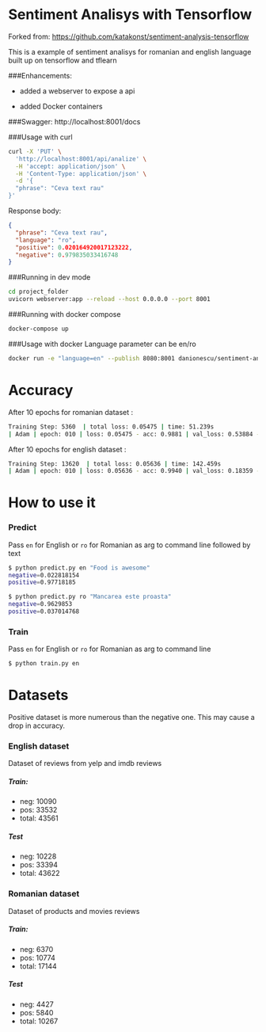 # Sentiment Analisys with Tensorflow

Forked from: https://github.com/katakonst/sentiment-analysis-tensorflow

This is a example of sentiment analisys for romanian and english language built up on tensorflow and tflearn

###Enhancements:

* added a webserver to expose a api

* added  Docker containers

###Swagger: 
http://localhost:8001/docs

###Usage with curl
````bash
curl -X 'PUT' \
  'http://localhost:8001/api/analize' \
  -H 'accept: application/json' \
  -H 'Content-Type: application/json' \
  -d '{
  "phrase": "Ceva text rau"
}'
````
Response body:
````json
{
  "phrase": "Ceva text rau",
  "language": "ro",
  "positive": 0.020164920017123222,
  "negative": 0.979835033416748
}
````


###Running in dev mode
````bash
cd project_folder
uvicorn webserver:app --reload --host 0.0.0.0 --port 8001

````

###Running with docker compose
````bash
docker-compose up
````

###Usage with docker
Language parameter can be en/ro
````bash
docker run -e "language=en" --publish 8080:8001 danionescu/sentiment-analysis-tensorflow:latest
````


# Accuracy
After 10 epochs for romanian dataset  :
```sh
Training Step: 5360  | total loss: 0.05475 | time: 51.239s
| Adam | epoch: 010 | loss: 0.05475 - acc: 0.9881 | val_loss: 0.53884 - val_acc: 0.8536 -- iter: 17144/17144
```
After 10 epochs for english dataset  :
```sh
Training Step: 13620  | total loss: 0.05636 | time: 142.459s
| Adam | epoch: 010 | loss: 0.05636 - acc: 0.9940 | val_loss: 0.18359 - val_acc: 0.9396 -- iter: 43561/43561
```
# How to use it
### Predict
Pass `en` for English or `ro` for Romanian as arg to command line followed by text
```sh
$ python predict.py en "Food is awesome"
negative=0.022818154
positive=0.97718185
```

```sh
$ python predict.py ro "Mancarea este proasta"
negative=0.9629853
positive=0.037014768
```

### Train
Pass `en` for English or `ro` for Romanian as arg to command line
```sh
$ python train.py en
```
# Datasets
Positive dataset is more numerous than the negative one. This may cause a drop in accuracy.
### English dataset
   Dataset of reviews from yelp and imdb reviews
##### Train:
   - neg: 10090
   - pos: 33532
   - total: 43561
##### Test
   - neg: 10228
   - pos: 33394
   - total: 43622

### Romanian dataset
  Dataset of products and movies reviews
##### Train:
   - neg: 6370
   - pos: 10774
   - total: 17144
##### Test
   - neg: 4427
   - pos: 5840
   - total: 10267
